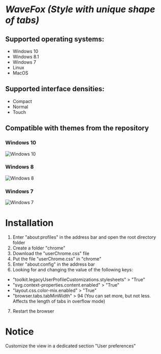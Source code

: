 # *WaveFox (Style with unique shape of tabs)*

## Supported operating systems:
* Windows 10
* Windows 8.1
* Windows 7
* Linux 
* MacOS

## Supported interface densities:
* Compact
* Normal
* Touch

## Compatible with themes from the repository

### Windows 10
![Windows 10](https://user-images.githubusercontent.com/85301851/123125139-ee92c380-d450-11eb-8458-1e12fdc7e847.png)

### Windows 8
![Windows 8](https://user-images.githubusercontent.com/85301851/123125196-f94d5880-d450-11eb-93c3-c1d0331a8069.png)

### Windows 7
![Windows 7](https://user-images.githubusercontent.com/85301851/123125224-fe120c80-d450-11eb-8410-f9d90e5d5d9b.png)

# Installation
1) Enter "about:profiles" in the address bar and open the root directory folder
2) Create a folder "chrome"
3) Download the "userChrome.css" file
4) Put the file "userChrome.css" in "chrome"
5) Enter "about:config" in the address bar
6) Looking for and changing the value of the following keys:
* "toolkit.legacyUserProfileCustomizations.stylesheets" > "True"
* "svg.context-properties.content.enabled" > "True"
* "layout.css.color-mix.enabled" > "True"
* "browser.tabs.tabMinWidth" > 94 (You can set more, but not less. Affects the length of tabs in overflow mode)
7) Restart the browser

# Notice
Customize the view in a dedicated section "User preferences"

